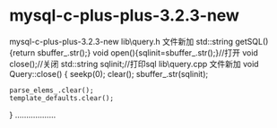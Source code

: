 # mysql-c-plus-plus-3.2.3-new
mysql-c-plus-plus-3.2.3-new
lib\query.h 文件新加
	std::string getSQL(){return sbuffer_.str();}
	void open(){sqlinit=sbuffer_.str();}//打开
	void close();//关闭
	std::string sqlinit;//打印sql
lib\query.cpp 文件新加
void
Query::close()
{
	seekp(0);
	clear();
	sbuffer_.str(sqlinit);

	parse_elems_.clear();
	template_defaults.clear();
}
………………
